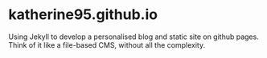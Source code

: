 # katherine95.github.io
Using Jekyll to develop a personalised blog and static site on github pages. Think of it like a file-based CMS, without all the complexity.
